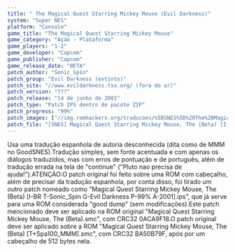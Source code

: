 ```yaml
---
title: " The Magical Quest Starring Mickey Mouse (Evil Darkness)"
system: "Super NES"
platform: "Console"
game_title: "The Magical Quest Starring Mickey Mouse"
game_category: "Ação - Plataforma"
game_players: "1-2"
game_developer: "Capcom"
game_publisher: "Capcom"
game_release_date: "BETA"
patch_author: "Sonic_Spin"
patch_group: "Evil Darkness (extinto)"
patch_site: "//www.evildarkness.tsx.org/ (fora do ar)"
patch_version: "???"
patch_release: "14 de junho de 2001"
patch_type: "Patch IPS dentro de pacote ZIP"
patch_progress: "99%"
patch_images: ["//img.romhackers.org/traducoes/%5BSNES%5D%20The%20Magical%20Quest%20Starring%20Mickey%20Mouse%20-%20Evil%20Darkness%20e%20Fox%20Roms%20-%201.png","//img.romhackers.org/traducoes/%5BSNES%5D%20The%20Magical%20Quest%20Starring%20Mickey%20Mouse%20-%20Evil%20Darkness%20-%202.png","//img.romhackers.org/traducoes/%5BSNES%5D%20The%20Magical%20Quest%20Starring%20Mickey%20Mouse%20-%20Evil%20Darkness%20-%203.png"]
patch_file: "[SNES] Magical Quest Starring Mickey Mouse, The (Beta) [I-BR T-Sonic_Spin G-Evil Darkness P-99% A-2001].zip"
---
```

Usa uma tradução espanhola de autoria desconhecida (dita como de MMM no GoodSNES).Tradução simples, sem fonte acentuada e com apenas os diálogos traduzidos, mas com erros de pontuação e de português, além de tradução errada na tela de "continue" ("Pluto nao precisa de ajuda!").ATENÇÃO:O patch original foi feito sobre uma ROM com cabeçalho, além de precisar da tradução espanhola, por conta disso, foi tirado um outro patch nomeado como "Magical Quest Starring Mickey Mouse, The (Beta) [I-BR T-Sonic_Spin G-Evil Darkness P-99% A-2001].ips", que já serve para uma ROM considerada "good dump" (sem modificações).Este patch mencionado deve ser aplicado na ROM original "Magical Quest Starring Mickey Mouse, The (Beta).smc", com CRC32 0ACA9F18.O patch original deve ser aplicado sobre a ROM "Magical Quest Starring Mickey Mouse, The (Beta) [T+Spa100_MMM].smc", com CRC32 BA50B79F, após por um cabeçalho de 512 bytes nela.